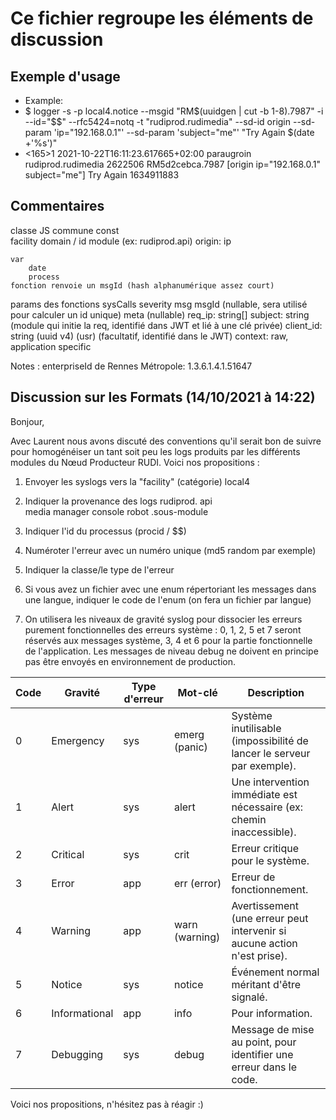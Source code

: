 # Ce fichier regroupe les éléments de discussion

## Exemple d'usage

 * Example:
 * $ logger -s -p local4.notice --msgid "RM$(uuidgen | cut -b 1-8).7987" -i --id="$$" --rfc5424=notq -t "rudiprod.rudimedia" --sd-id origin --sd-param 'ip="192.168.0.1"'  --sd-param 'subject="me"'  "Try Again $(date +'%s')"
 * <165>1 2021-10-22T16:11:23.617665+02:00 paraugroin rudiprod.rudimedia 2622506 RM5d2cebca.7987 [origin ip="192.168.0.1" subject="me"] Try Again 1634911883

## Commentaires

classe JS commune
    const    
        facility
        domain / id module (ex: rudiprod.api)
        origin: ip

    var
        date
        process
    fonction renvoie un msgId (hash alphanumérique assez court)

params des fonctions sysCalls
    severity
    msg
    msgId (nullable, sera utilisé pour calculer un id unique)
    meta (nullable)
        req_ip: string[]
        subject: string (module qui initie la req, identifié dans JWT et lié à une clé privée)
        client_id: string (uuid v4) (usr) (facultatif, identifié dans le JWT)
    context: raw, application specific


Notes :
    enterpriseId de Rennes Métropole: 1.3.6.1.4.1.51647


## Discussion sur les Formats (14/10/2021 à 14:22)
Bonjour,

Avec Laurent nous avons discuté des conventions qu'il serait bon de suivre pour homogénéiser un tant soit peu les logs produits par les différents modules du Nœud Producteur RUDI.
Voici nos propositions :

1. Envoyer les syslogs vers la "facility" (catégorie) local4
2. Indiquer la provenance des logs
rudiprod.
    api       
    media
    manager
    console
    robot
        .sous-module

3. Indiquer l'id du processus (procid / $$)
4. Numéroter l'erreur avec un numéro unique (md5 random par exemple)
5. Indiquer la classe/le type de l'erreur
6. Si vous avez un fichier avec une enum répertoriant les messages dans une langue, indiquer le code de l'enum (on fera un fichier par langue)
7. On utilisera les niveaux de gravité syslog pour dissocier les erreurs purement fonctionnelles des erreurs système : 0, 1, 2, 5 et 7 seront réservés aux messages système, 3, 4 et 6 pour la partie fonctionnelle de l'application.
Les messages de niveau debug ne doivent en principe pas être envoyés en environnement de production.

| Code | Gravité       | Type d'erreur | Mot-clé        | Description                                                              |
| ---- | ------------- | ------------- | -------------- | ------------------------------------------------------------------------ |
| 0    | Emergency     | sys           | emerg (panic)  | Système inutilisable (impossibilité de lancer le serveur par exemple).   |
| 1    | Alert         | sys           | alert          | Une intervention immédiate est nécessaire (ex: chemin inaccessible).     |
| 2    | Critical      | sys           | crit           | Erreur critique pour le système.                                         |
| 3    | Error         | app           | err (error)    | Erreur de fonctionnement.                                                |
| 4    | Warning       | app           | warn (warning) | Avertissement (une erreur peut intervenir si aucune action n'est prise). |
| 5    | Notice        | sys           | notice         | Événement normal méritant d'être signalé.                                |
| 6    | Informational | app           | info           | Pour information.                                                        |
| 7    | Debugging     | sys           | debug          | Message de mise au point, pour identifier une erreur dans le code.       |

Voici nos propositions, n'hésitez pas à réagir :)
